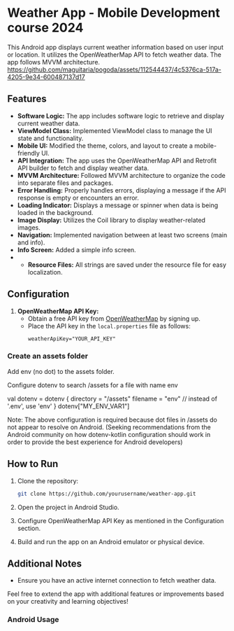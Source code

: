 # Weather App - Mobile Development course 2024

This Android app displays current weather information based on user input or location.
It utilizes the OpenWeatherMap API to fetch weather data.
The app follows MVVM architecture.
https://github.com/maguitaria/pogoda/assets/112544437/4c5376ca-517a-4205-9e34-600487137d17

## Features




- **Software Logic:** The app includes software logic to retrieve and display current weather data.
- **ViewModel Class:** Implemented ViewModel class to manage the UI state and functionality.
- **Mobile UI:** Modified the theme, colors, and layout to create a mobile-friendly UI.
- **API Integration:** The app uses the OpenWeatherMap API and Retrofit API builder to fetch and display weather data.
- **MVVM Architecture:** Followed MVVM architecture to organize the code into separate files and packages.
- **Error Handling:** Properly handles errors, displaying a message if the API response is empty or encounters an error.
- **Loading Indicator:** Displays a message or spinner when data is being loaded in the background.
- **Image Display:** Utilizes the Coil library to display weather-related images.
- **Navigation:** Implemented navigation between at least two screens (main and info).
- **Info Screen:** Added a simple info screen.
- - **Resource Files:** All strings are saved under the resource file for easy localization.
## Configuration

1. **OpenWeatherMap API Key:**
    - Obtain a free API key from [OpenWeatherMap](https://openweathermap.org/api) by signing up.
    - Place the API key in the `local.properties` file as follows:
      ```
      weatherApiKey="YOUR_API_KEY"
      ```

### Create an assets folder

Add env (no dot) to the assets folder.

Configure dotenv to search /assets for a file with name env

val dotenv = dotenv {
directory = "/assets"
filename = "env" // instead of '.env', use 'env'
}
dotenv["MY_ENV_VAR1"]

Note: The above configuration is required because dot files in /assets do not appear to resolve on Android. (Seeking recommendations from the Android community on how dotenv-kotlin configuration should work in order to provide the best experience for Android developers)
## How to Run

1. Clone the repository:

   ```bash
   git clone https://github.com/yourusername/weather-app.git
   ```

2. Open the project in Android Studio.

3. Configure OpenWeatherMap API Key as mentioned in the Configuration section.

4. Build and run the app on an Android emulator or physical device.

## Additional Notes

- Ensure you have an active internet connection to fetch weather data.

Feel free to extend the app with additional features or improvements based on your creativity and learning objectives!

### Android Usage
